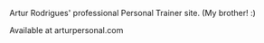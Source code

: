 Artur Rodrigues' professional Personal Trainer site. (My brother! :)

Available at arturpersonal.com
